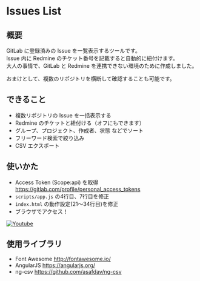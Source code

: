# Issues List
## 概要
GitLab に登録済みの Issue を一覧表示するツールです。  
Issue 内に Redmine のチケット番号を記載すると自動的に紐付けます。  
大人の事情で、GitLab と Redmine を連携できない環境のために作成しました。

おまけとして、複数のリポジトリを横断して確認することも可能です。

## できること
- 複数リポジトリの Issue を一括表示する
- Redmine のチケットと紐付ける（オフにもできます）
- グループ、プロジェクト、作成者、状態 などでソート
- フリーワード検索で絞り込み
- CSV エクスポート

## 使いかた
- Access Token (Scope:api) を取得 https://gitlab.com/profile/personal_access_tokens
- `scripts/app.js` の4行目、7行目を修正
- `index.html` の動作設定(21～34行目)を修正
- ブラウザでアクセス！

[![Youtube](http://img.youtube.com/vi/QzNgxJbNXmo/0.jpg)](http://www.youtube.com/watch?v=QzNgxJbNXmo)

## 使用ライブラリ
- Font Awesome http://fontawesome.io/
- AngularJS https://angularjs.org/
- ng-csv https://github.com/asafdav/ng-csv


